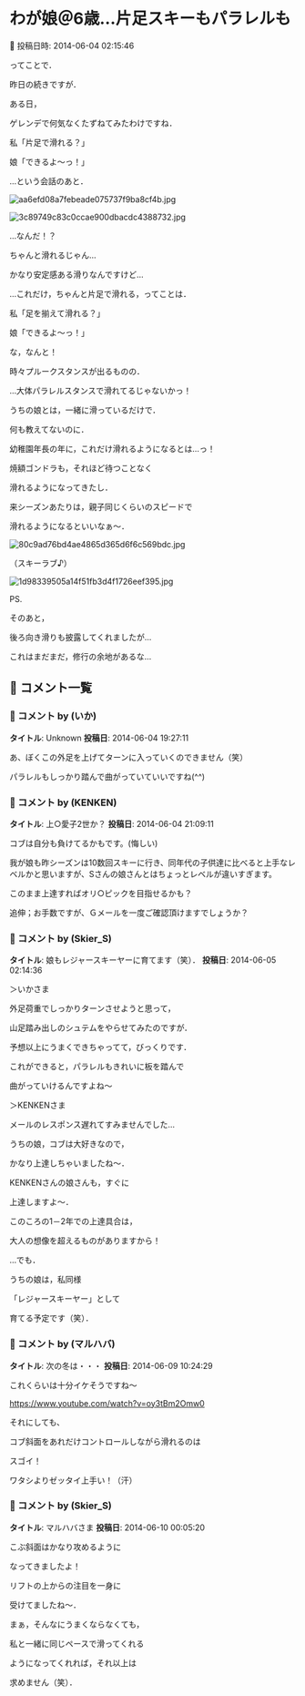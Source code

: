 # わが娘＠6歳…片足スキーもパラレルも

📅 投稿日時: 2014-06-04 02:15:46

ってことで．


昨日の続きですが．





ある日，


ゲレンデで何気なくたずねてみたわけですね．





私「片足で滑れる？」


娘「できるよ～っ！」





…という会話のあと．




![aa6efd08a7febeade075737f9ba8cf4b.jpg](images/aa6efd08a7febeade075737f9ba8cf4b.jpg)









![3c89749c83c0ccae900dbacdc4388732.jpg](images/3c89749c83c0ccae900dbacdc4388732.jpg)













…なんだ！？


ちゃんと滑れるじゃん…


かなり安定感ある滑りなんですけど…





…これだけ，ちゃんと片足で滑れる，ってことは．





私「足を揃えて滑れる？」


娘「できるよ～っ！」








な，なんと！


時々プルークスタンスが出るものの．


…大体パラレルスタンスで滑れてるじゃないかっ！





うちの娘とは，一緒に滑っているだけで．


何も教えてないのに．


幼稚園年長の年に，これだけ滑れるようになるとは…っ！





焼額ゴンドラも，それほど待つことなく


滑れるようになってきたし．


来シーズンあたりは，親子同じくらいのスピードで


滑れるようになるといいなぁ～．




![80c9ad76bd4ae4865d365d6f6c569bdc.jpg](images/80c9ad76bd4ae4865d365d6f6c569bdc.jpg)







（スキーラブ♪）




![1d98339505a14f51fb3d4f1726eef395.jpg](images/1d98339505a14f51fb3d4f1726eef395.jpg)







PS.


そのあと，


後ろ向き滑りも披露してくれましたが…





これはまだまだ，修行の余地があるな…

## 💬 コメント一覧

### 💬 コメント by (いか)
**タイトル**: Unknown
**投稿日**: 2014-06-04 19:27:11

あ、ぼくこの外足を上げてターンに入っていくのできません（笑）

パラレルもしっかり踏んで曲がっていていいですね(^^)

### 💬 コメント by (KENKEN)
**タイトル**: 上○愛子2世か？
**投稿日**: 2014-06-04 21:09:11

コブは自分も負けてるかもです。(悔しい)

我が娘も昨シーズンは10数回スキーに行き、同年代の子供達に比べると上手なレベルかと思いますが、Sさんの娘さんとはちょっとレベルが違いすぎます。

このまま上達すればオリ○ピックを目指せるかも？



追伸；お手数ですが、Ｇメールを一度ご確認頂けますでしょうか？

### 💬 コメント by (Skier_S)
**タイトル**: 娘もレジャースキーヤーに育てます（笑）．
**投稿日**: 2014-06-05 02:14:36

＞いかさま

外足荷重でしっかりターンさせようと思って，

山足踏み出しのシュテムをやらせてみたのですが．

予想以上にうまくできちゃってて，びっくりです．

これができると，パラレルもきれいに板を踏んで

曲がっていけるんですよね～



＞KENKENさま

メールのレスポンス遅れてすみませんでした…

うちの娘，コブは大好きなので，

かなり上達しちゃいましたね～．

KENKENさんの娘さんも，すぐに

上達しますよ～．

このころの1－2年での上達具合は，

大人の想像を超えるものがありますから！

…でも．

うちの娘は，私同様

「レジャースキーヤー」として

育てる予定です（笑）．

### 💬 コメント by (マルハバ)
**タイトル**: 次の冬は・・・
**投稿日**: 2014-06-09 10:24:29

これくらいは十分イケそうですね～

https://www.youtube.com/watch?v=oy3tBm2Omw0



それにしても、

コブ斜面をあれだけコントロールしながら滑れるのは

スゴイ！

ワタシよりゼッタイ上手い！（汗）

### 💬 コメント by (Skier_S)
**タイトル**: マルハバさま
**投稿日**: 2014-06-10 00:05:20

こぶ斜面はかなり攻めるように

なってきましたよ！

リフトの上からの注目を一身に

受けてましたね～．



まぁ，そんなにうまくならなくても，

私と一緒に同じペースで滑ってくれる

ようになってくれれば，それ以上は

求めません（笑）．

